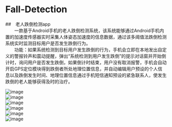 # Fall-Detection
##　老人跌倒检测app<br> 
　　一款基于Android手机的老人跌倒检测系统，该系统能够通过Android手机内置的加速度传感器实时采集人体姿态加速度的信息数据，通过该多阈值法跌倒检测系统实时监测目标用户是否发生跌倒行为。<br> 
　　功能：如果系统检测到目标用户发生跌倒的行为，手机会立即在本地发出自定义的警报铃声和震动提醒，弹出“系统检测到用户发生跌倒”的提示对话窗并开始倒计时，询问用户是否发生跌倒，如果倒计时结束，用户没有取消报警，手机会自动开启GPS定位模块得到跌倒者所处地理位置信息，并自动编辑用户预设的个人信息以及跌倒发生时间、地理位置信息通过手机短信通知预设的紧急联系人，使发生跌倒的老人能够获得及时的治疗。<br> 

![image](https://github.com/lwxShawn/Fall-Detection/raw/master/image/1.png)<br> 
![image](https://github.com/lwxShawn/Fall-Detection/raw/master/image/2.png)<br> 
![image](https://github.com/lwxShawn/Fall-Detection/raw/master/image/3.png)<br> 
![image](https://github.com/lwxShawn/Fall-Detection/raw/master/image/4.png)<br> 
![image](https://github.com/lwxShawn/Fall-Detection/raw/master/image/5.png)<br> 
![image](https://github.com/lwxShawn/Fall-Detection/raw/master/image/6.png)<br> 
